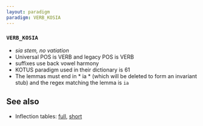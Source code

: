 ```yaml
---
layout: paradigm
paradigm: VERB_KOSIA
---
```

### ` VERB_KOSIA `

* _sia stem, no vatiation_
* Universal POS is VERB and legacy POS is VERB
* suffixes use back vowel harmony
* KOTUS paradigm used in their dictionary is 61
* The lemmas must end in * ia * (which will be deleted to form an invariant stub) and the regex matching the lemma is ` ia `

## See also

* Inflection tables: [full](gen/K/kosia.html), [short](gen/K/kosia_wikt.html)

